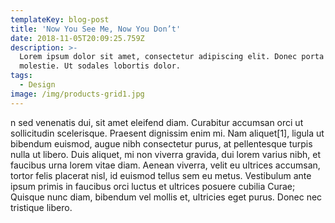 ```yaml
---
templateKey: blog-post
title: 'Now You See Me, Now You Don’t'
date: 2018-11-05T20:09:25.759Z
description: >-
  Lorem ipsum dolor sit amet, consectetur adipiscing elit. Donec porta egestas
  molestie. Ut sodales lobortis dolor. 
tags:
  - Design
image: /img/products-grid1.jpg
---
```

n sed venenatis dui, sit amet eleifend diam. Curabitur accumsan orci ut sollicitudin scelerisque. Praesent dignissim enim mi. Nam aliquet\[1], ligula ut bibendum euismod, augue nibh consectetur purus, at pellentesque turpis nulla ut libero. Duis aliquet, mi non viverra gravida, dui lorem varius nibh, et faucibus urna lorem vitae diam. Aenean viverra, velit eu ultrices accumsan, tortor felis placerat nisl, id euismod tellus sem eu metus. Vestibulum ante ipsum primis in faucibus orci luctus et ultrices posuere cubilia Curae; Quisque nunc diam, bibendum vel mollis et, ultricies eget purus. Donec nec tristique libero.
